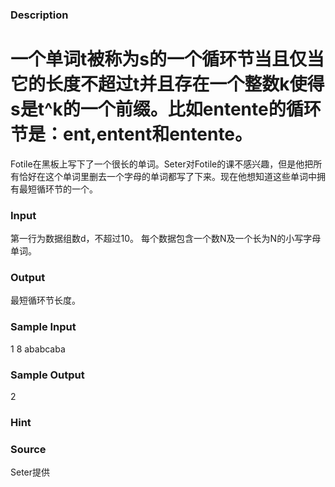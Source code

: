 
### Description


# 一个单词t被称为s的一个循环节当且仅当它的长度不超过t并且存在一个整数k使得s是t^k的一个前缀。比如entente的循环节是：ent,entent和entente。



Fotile在黑板上写下了一个很长的单词。Seter对Fotile的课不感兴趣，但是他把所有恰好在这个单词里删去一个字母的单词都写了下来。现在他想知道这些单词中拥有最短循环节的一个。



### Input
第一行为数据组数d，不超过10。
每个数据包含一个数N及一个长为N的小写字母单词。


### Output
最短循环节长度。

### Sample Input
1
8 ababcaba

### Sample Output
2

### Hint

### Source
Seter提供